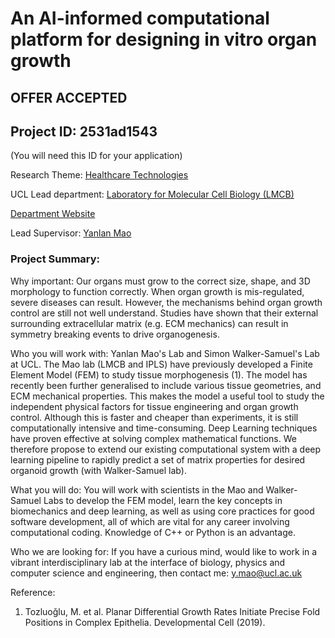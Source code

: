 # An AI-informed computational platform for designing in vitro organ growth

## **OFFER ACCEPTED**

## Project ID: **2531ad1543**
(You will need this ID for your application)

Research Theme: [Healthcare Technologies](../themes/healthcare-technologies.md)

UCL Lead department: [Laboratory for Molecular Cell Biology (LMCB)](../departments/laboratory-for-molecular-cell-biology.md)

[Department Website](https://www.ucl.ac.uk/lmcb)

Lead Supervisor: [Yanlan Mao](https://profiles.ucl.ac.uk/40652)

### Project Summary:

Why important:
Our organs must grow to the correct size, shape, and 3D morphology to function correctly. When organ growth is mis-regulated, severe diseases can result. However, the mechanisms behind organ growth control are still not well understand. Studies have shown that  their external surrounding extracellular matrix (e.g. ECM mechanics) can result in symmetry breaking events to drive organogenesis.

Who you will work with: Yanlan Mao's Lab and Simon Walker-Samuel's Lab at UCL.
The Mao lab (LMCB and IPLS) have previously developed a Finite Element Model (FEM) to study tissue morphogenesis (1). The model has recently been further generalised to include various tissue geometries, and ECM mechanical properties. This makes the model a useful tool to study the independent physical factors for tissue engineering and organ growth control. Although this is faster and cheaper than experiments, it is still computationally intensive and time-consuming. Deep Learning techniques have proven effective at solving complex mathematical functions. We therefore propose to extend our existing computational system with a deep learning pipeline to rapidly predict a set of matrix properties for desired organoid growth (with Walker-Samuel lab).

What you will do:
You will work with scientists in the Mao and Walker-Samuel Labs to develop the FEM model, learn the key concepts in biomechanics and deep learning, as well as using core practices for good software development, all of which are vital for any career involving computational coding. Knowledge of C++ or Python is an advantage.

Who we are looking for:
If you have a curious mind, would like to work in a vibrant interdisciplinary lab at the interface of biology, physics and computer science and engineering, then contact me: y.mao@ucl.ac.uk 

Reference:
1.	Tozluoǧlu, M. et al. Planar Differential Growth Rates Initiate Precise Fold Positions in Complex Epithelia. Developmental Cell (2019).
